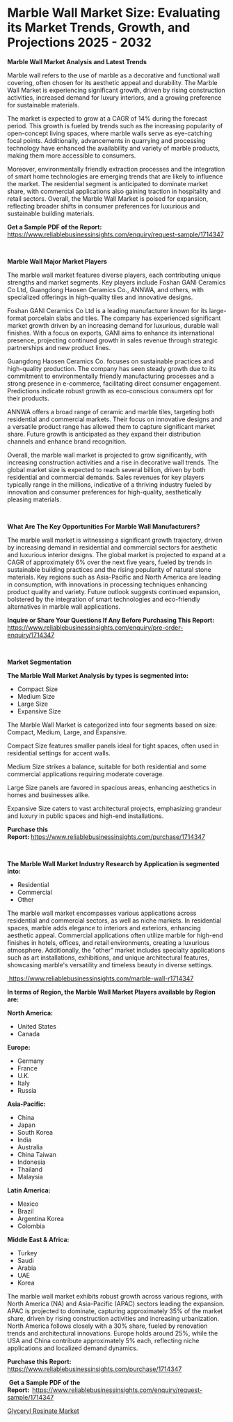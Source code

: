 <p><h1>Marble Wall Market Size: Evaluating its Market Trends, Growth, and Projections 2025 - 2032</h1></p><p><strong>Marble Wall Market Analysis and Latest Trends</strong></p>
<p><p>Marble wall refers to the use of marble as a decorative and functional wall covering, often chosen for its aesthetic appeal and durability. The Marble Wall Market is experiencing significant growth, driven by rising construction activities, increased demand for luxury interiors, and a growing preference for sustainable materials.</p><p>The market is expected to grow at a CAGR of 14% during the forecast period. This growth is fueled by trends such as the increasing popularity of open-concept living spaces, where marble walls serve as eye-catching focal points. Additionally, advancements in quarrying and processing technology have enhanced the availability and variety of marble products, making them more accessible to consumers. </p><p>Moreover, environmentally friendly extraction processes and the integration of smart home technologies are emerging trends that are likely to influence the market. The residential segment is anticipated to dominate market share, with commercial applications also gaining traction in hospitality and retail sectors. Overall, the Marble Wall Market is poised for expansion, reflecting broader shifts in consumer preferences for luxurious and sustainable building materials.</p></p>
<p><strong>Get a Sample PDF of the Report:&nbsp;</strong> <a href="https://www.reliablebusinessinsights.com/enquiry/request-sample/1714347?utm_campaign=3074&utm_medium=2&utm_source=Github&utm_content=ia&utm_term=01042025&utm_id=marble-wall">https://www.reliablebusinessinsights.com/enquiry/request-sample/1714347</a></p>
<p>&nbsp;</p>
<p><strong>Marble Wall Major Market Players</strong></p>
<p><p>The marble wall market features diverse players, each contributing unique strengths and market segments. Key players include Foshan GANI Ceramics Co Ltd, Guangdong Haosen Ceramics Co., ANNWA, and others, with specialized offerings in high-quality tiles and innovative designs.</p><p>Foshan GANI Ceramics Co Ltd is a leading manufacturer known for its large-format porcelain slabs and tiles. The company has experienced significant market growth driven by an increasing demand for luxurious, durable wall finishes. With a focus on exports, GANI aims to enhance its international presence, projecting continued growth in sales revenue through strategic partnerships and new product lines.</p><p>Guangdong Haosen Ceramics Co. focuses on sustainable practices and high-quality production. The company has seen steady growth due to its commitment to environmentally friendly manufacturing processes and a strong presence in e-commerce, facilitating direct consumer engagement. Predictions indicate robust growth as eco-conscious consumers opt for their products.</p><p>ANNWA offers a broad range of ceramic and marble tiles, targeting both residential and commercial markets. Their focus on innovative designs and a versatile product range has allowed them to capture significant market share. Future growth is anticipated as they expand their distribution channels and enhance brand recognition.</p><p>Overall, the marble wall market is projected to grow significantly, with increasing construction activities and a rise in decorative wall trends. The global market size is expected to reach several billion, driven by both residential and commercial demands. Sales revenues for key players typically range in the millions, indicative of a thriving industry fueled by innovation and consumer preferences for high-quality, aesthetically pleasing materials.</p></p>
<p>&nbsp;</p>
<p><strong>What Are The Key Opportunities For Marble Wall Manufacturers?</strong></p>
<p><p>The marble wall market is witnessing a significant growth trajectory, driven by increasing demand in residential and commercial sectors for aesthetic and luxurious interior designs. The global market is projected to expand at a CAGR of approximately 6% over the next five years, fueled by trends in sustainable building practices and the rising popularity of natural stone materials. Key regions such as Asia-Pacific and North America are leading in consumption, with innovations in processing techniques enhancing product quality and variety. Future outlook suggests continued expansion, bolstered by the integration of smart technologies and eco-friendly alternatives in marble wall applications.</p></p>
<p><strong>Inquire or Share Your Questions If Any Before Purchasing This Report:</strong> <a href="https://www.reliablebusinessinsights.com/enquiry/pre-order-enquiry/1714347?utm_campaign=3074&utm_medium=2&utm_source=Github&utm_content=ia&utm_term=01042025&utm_id=marble-wall">https://www.reliablebusinessinsights.com/enquiry/pre-order-enquiry/1714347</a></p>
<p>&nbsp;</p>
<p><strong>Market Segmentation</strong></p>
<p><strong>The Marble Wall Market Analysis by types is segmented into:</strong></p>
<p><ul><li>Compact Size</li><li>Medium Size</li><li>Large Size</li><li>Expansive Size</li></ul></p>
<p><p>The Marble Wall Market is categorized into four segments based on size: Compact, Medium, Large, and Expansive. </p><p>Compact Size features smaller panels ideal for tight spaces, often used in residential settings for accent walls. </p><p>Medium Size strikes a balance, suitable for both residential and some commercial applications requiring moderate coverage. </p><p>Large Size panels are favored in spacious areas, enhancing aesthetics in homes and businesses alike. </p><p>Expansive Size caters to vast architectural projects, emphasizing grandeur and luxury in public spaces and high-end installations.</p></p>
<p><strong>Purchase this Report:&nbsp;</strong><a href="https://www.reliablebusinessinsights.com/purchase/1714347?utm_campaign=3074&utm_medium=2&utm_source=Github&utm_content=ia&utm_term=01042025&utm_id=marble-wall">https://www.reliablebusinessinsights.com/purchase/1714347</a></p>
<p>&nbsp;</p>
<p><strong>The Marble Wall Market Industry Research by Application is segmented into:</strong></p>
<p><ul><li>Residential</li><li>Commercial</li><li>Other</li></ul></p>
<p><p>The marble wall market encompasses various applications across residential and commercial sectors, as well as niche markets. In residential spaces, marble adds elegance to interiors and exteriors, enhancing aesthetic appeal. Commercial applications often utilize marble for high-end finishes in hotels, offices, and retail environments, creating a luxurious atmosphere. Additionally, the "other" market includes specialty applications such as art installations, exhibitions, and unique architectural features, showcasing marble's versatility and timeless beauty in diverse settings.</p></p>
<p><a href="https://www.reliablebusinessinsights.com/marble-wall-r1714347?utm_campaign=3074&utm_medium=2&utm_source=Github&utm_content=ia&utm_term=01042025&utm_id=marble-wall">&nbsp;https://www.reliablebusinessinsights.com/marble-wall-r1714347</a></p>
<p><strong>In terms of Region, the Marble Wall Market Players available by Region are:</strong></p>
<p>
    <p> <strong> North America: </strong>
        <ul>
            <li>United States</li>
            <li>Canada</li>
        </ul>
        </p> 
    <p> <strong> Europe: </strong>
        <ul>
            <li>Germany</li>
            <li>France</li>
            <li>U.K.</li>
            <li>Italy</li>
            <li>Russia</li>
        </ul>
        </p> 
    <p> <strong> Asia-Pacific: </strong>
        <ul>
            <li>China</li>
            <li>Japan</li>
            <li>South Korea</li>
            <li>India</li>
            <li>Australia</li>
            <li>China Taiwan</li>
            <li>Indonesia</li>
            <li>Thailand</li>
            <li>Malaysia</li>
        </ul>
        </p> 
    <p> <strong> Latin America: </strong>
        <ul>
            <li>Mexico</li>
            <li>Brazil</li>
            <li>Argentina Korea</li>
            <li>Colombia</li>
        </ul>
        </p> 
    <p> <strong> Middle East & Africa: </strong>
        <ul>
            <li>Turkey</li>
            <li>Saudi</li>
            <li>Arabia</li>
            <li>UAE</li>
            <li>Korea</li>
        </ul>
    </p>
    </p>
<p><p>The marble wall market exhibits robust growth across various regions, with North America (NA) and Asia-Pacific (APAC) sectors leading the expansion. APAC is projected to dominate, capturing approximately 35% of the market share, driven by rising construction activities and increasing urbanization. North America follows closely with a 30% share, fueled by renovation trends and architectural innovations. Europe holds around 25%, while the USA and China contribute approximately 5% each, reflecting niche applications and localized demand dynamics.</p></p>
<p><strong>Purchase this Report: </strong><a href="https://www.reliablebusinessinsights.com/purchase/1714347?utm_campaign=3074&utm_medium=2&utm_source=Github&utm_content=ia&utm_term=01042025&utm_id=marble-wall">https://www.reliablebusinessinsights.com/purchase/1714347</a></p>
<p>&nbsp;<strong>Get a Sample PDF of the Report:&nbsp;&nbsp;</strong><a href="https://www.reliablebusinessinsights.com/enquiry/request-sample/1714347?utm_campaign=3074&utm_medium=2&utm_source=Github&utm_content=ia&utm_term=01042025&utm_id=marble-wall">https://www.reliablebusinessinsights.com/enquiry/request-sample/1714347</a></p>
<p><strong></strong></p>
<p><p><a href="https://github.com/mohmodsiason/Market-Research-Report-List-1/blob/main/glyceryl-rosinate-market.md?utm_campaign=3074&utm_medium=2&utm_source=Github&utm_content=ia&utm_term=01042025&utm_id=marble-wall">Glyceryl Rosinate Market</a></p></p>